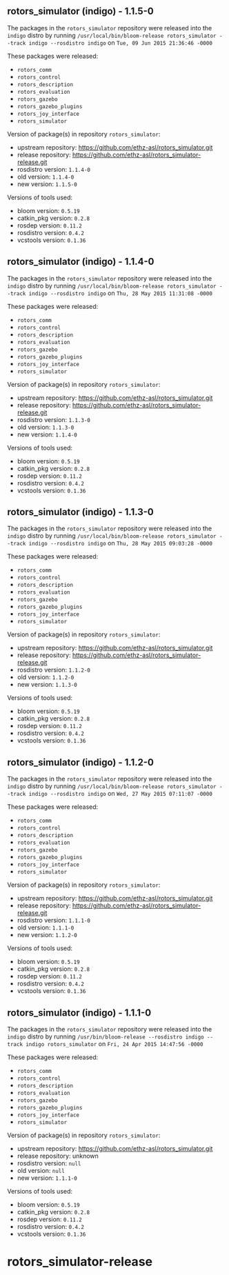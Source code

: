 ## rotors_simulator (indigo) - 1.1.5-0

The packages in the `rotors_simulator` repository were released into the `indigo` distro by running `/usr/local/bin/bloom-release rotors_simulator --track indigo --rosdistro indigo` on `Tue, 09 Jun 2015 21:36:46 -0000`

These packages were released:
- `rotors_comm`
- `rotors_control`
- `rotors_description`
- `rotors_evaluation`
- `rotors_gazebo`
- `rotors_gazebo_plugins`
- `rotors_joy_interface`
- `rotors_simulator`

Version of package(s) in repository `rotors_simulator`:
- upstream repository: https://github.com/ethz-asl/rotors_simulator.git
- release repository: https://github.com/ethz-asl/rotors_simulator-release.git
- rosdistro version: `1.1.4-0`
- old version: `1.1.4-0`
- new version: `1.1.5-0`

Versions of tools used:
- bloom version: `0.5.19`
- catkin_pkg version: `0.2.8`
- rosdep version: `0.11.2`
- rosdistro version: `0.4.2`
- vcstools version: `0.1.36`


## rotors_simulator (indigo) - 1.1.4-0

The packages in the `rotors_simulator` repository were released into the `indigo` distro by running `/usr/local/bin/bloom-release rotors_simulator --track indigo --rosdistro indigo` on `Thu, 28 May 2015 11:31:08 -0000`

These packages were released:
- `rotors_comm`
- `rotors_control`
- `rotors_description`
- `rotors_evaluation`
- `rotors_gazebo`
- `rotors_gazebo_plugins`
- `rotors_joy_interface`
- `rotors_simulator`

Version of package(s) in repository `rotors_simulator`:
- upstream repository: https://github.com/ethz-asl/rotors_simulator.git
- release repository: https://github.com/ethz-asl/rotors_simulator-release.git
- rosdistro version: `1.1.3-0`
- old version: `1.1.3-0`
- new version: `1.1.4-0`

Versions of tools used:
- bloom version: `0.5.19`
- catkin_pkg version: `0.2.8`
- rosdep version: `0.11.2`
- rosdistro version: `0.4.2`
- vcstools version: `0.1.36`


## rotors_simulator (indigo) - 1.1.3-0

The packages in the `rotors_simulator` repository were released into the `indigo` distro by running `/usr/local/bin/bloom-release rotors_simulator --track indigo --rosdistro indigo` on `Thu, 28 May 2015 09:03:28 -0000`

These packages were released:
- `rotors_comm`
- `rotors_control`
- `rotors_description`
- `rotors_evaluation`
- `rotors_gazebo`
- `rotors_gazebo_plugins`
- `rotors_joy_interface`
- `rotors_simulator`

Version of package(s) in repository `rotors_simulator`:
- upstream repository: https://github.com/ethz-asl/rotors_simulator.git
- release repository: https://github.com/ethz-asl/rotors_simulator-release.git
- rosdistro version: `1.1.2-0`
- old version: `1.1.2-0`
- new version: `1.1.3-0`

Versions of tools used:
- bloom version: `0.5.19`
- catkin_pkg version: `0.2.8`
- rosdep version: `0.11.2`
- rosdistro version: `0.4.2`
- vcstools version: `0.1.36`


## rotors_simulator (indigo) - 1.1.2-0

The packages in the `rotors_simulator` repository were released into the `indigo` distro by running `/usr/local/bin/bloom-release rotors_simulator --track indigo --rosdistro indigo` on `Wed, 27 May 2015 07:11:07 -0000`

These packages were released:
- `rotors_comm`
- `rotors_control`
- `rotors_description`
- `rotors_evaluation`
- `rotors_gazebo`
- `rotors_gazebo_plugins`
- `rotors_joy_interface`
- `rotors_simulator`

Version of package(s) in repository `rotors_simulator`:
- upstream repository: https://github.com/ethz-asl/rotors_simulator.git
- release repository: https://github.com/ethz-asl/rotors_simulator-release.git
- rosdistro version: `1.1.1-0`
- old version: `1.1.1-0`
- new version: `1.1.2-0`

Versions of tools used:
- bloom version: `0.5.19`
- catkin_pkg version: `0.2.8`
- rosdep version: `0.11.2`
- rosdistro version: `0.4.2`
- vcstools version: `0.1.36`


## rotors_simulator (indigo) - 1.1.1-0

The packages in the `rotors_simulator` repository were released into the `indigo` distro by running `/usr/bin/bloom-release --rosdistro indigo --track indigo rotors_simulator` on `Fri, 24 Apr 2015 14:47:56 -0000`

These packages were released:
- `rotors_comm`
- `rotors_control`
- `rotors_description`
- `rotors_evaluation`
- `rotors_gazebo`
- `rotors_gazebo_plugins`
- `rotors_joy_interface`
- `rotors_simulator`

Version of package(s) in repository `rotors_simulator`:
- upstream repository: https://github.com/ethz-asl/rotors_simulator.git
- release repository: unknown
- rosdistro version: `null`
- old version: `null`
- new version: `1.1.1-0`

Versions of tools used:
- bloom version: `0.5.19`
- catkin_pkg version: `0.2.8`
- rosdep version: `0.11.2`
- rosdistro version: `0.4.2`
- vcstools version: `0.1.36`


# rotors_simulator-release
